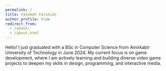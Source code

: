 ```yaml
---
permalink: /
title: Fatemeh Farshidi
author_profile: true
redirect_from: 
  - /about/
  - /about.html
---
```


Hello! I just graduated with a BSc in Computer Science from Amirkabir University of Technology in June 2024. My current focus is on game development, where I am actively learning and building diverse video game projects to deepen my skills in design, programming, and interactive media.

